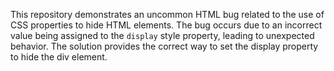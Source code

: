 This repository demonstrates an uncommon HTML bug related to the use of CSS properties to hide HTML elements. The bug occurs due to an incorrect value being assigned to the `display` style property, leading to unexpected behavior. The solution provides the correct way to set the display property to hide the div element.
